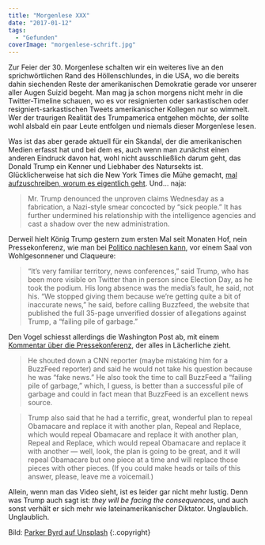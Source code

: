 ```yaml
---
title: "Morgenlese XXX"
date: "2017-01-12"
tags:
  - "Gefunden"
coverImage: "morgenlese-schrift.jpg"
---
```


Zur Feier der 30. Morgenlese schalten wir ein weiteres live an den sprichwörtlichen Rand des Höllenschlundes, in die USA, wo die bereits dahin siechenden Reste der amerikanischen Demokratie gerade vor unserer aller Augen Suizid begeht. Man mag ja schon morgens nicht mehr in die Twitter-Timeline schauen, wo es vor resignierten oder sarkastischen oder resigniert-sarkastischen Tweets amerikanischer Kollegen nur so wimmelt. Wer der traurigen Realität des Trumpamerica entgehen möchte, der sollte wohl alsbald ein paar Leute entfolgen und niemals dieser Morgenlese lesen.

Was ist das aber gerade aktuell für ein Skandal, der die amerikanischen Medien erfasst hat und bei dem es, auch wenn man zunächst einen anderen Eindruck davon hat, wohl nicht ausschließlich darum geht, das Donald Trump ein Kenner und Liebhaber des Natursekts ist. Glücklicherweise hat sich die New York Times die Mühe gemacht, [mal aufzuschreiben, worum es eigentlich geht](https://www.nytimes.com/2017/01/11/us/politics/donald-trump-russia-intelligence.html?_r=0 "How a Sensational, Unverified Dossier Became a Crisis for Donald Trump"). Und… naja:

> Mr. Trump denounced the unproven claims Wednesday as a fabrication, a Nazi-style smear concocted by “sick people.” It has further undermined his relationship with the intelligence agencies and cast a shadow over the new administration.

Derweil hielt König Trump gestern zum ersten Mal seit Monaten Hof, nein Pressekonferenz, wie man bei [Politico nachlesen kann](http://www.politico.com/story/2017/01/trump-press-conference-paid-staffers-media-233496 "Trump pits his staff against the media"), vor einem Saal von Wohlgesonnener und Claqueure:

> “It’s very familiar territory, news conferences,” said Trump, who has been more visible on Twitter than in person since Election Day, as he took the podium. His long absence was the media’s fault, he said, not his. “We stopped giving them because we’re getting quite a bit of inaccurate news,” he said, before calling Buzzfeed, the website that published the full 35-page unverified dossier of allegations against Trump, a “failing pile of garbage.”

Den Vogel schiesst allerdings die Washington Post ab, mit einem [Kommentar über die Pressekonferenz](https://www.washingtonpost.com/blogs/compost/wp/2017/01/11/what-the-bleep-happened-at-the-trump-news-conference/?utm_term=.7c6bfa9813b8 "What the bleep happened at the Trump news conference?"), der alles in Lächerliche zieht.

> He shouted down a CNN reporter (maybe mistaking him for a BuzzFeed reporter) and said he would not take his question because he was “fake news.” He also took the time to call BuzzFeed a “failing pile of garbage,” which, I guess, is better than a successful pile of garbage and could in fact mean that BuzzFeed is an excellent news source.

> Trump also said that he had a terrific, great, wonderful plan to repeal Obamacare and replace it with another plan, Repeal and Replace, which would repeal Obamacare and replace it with another plan, Repeal and Replace, which would repeal Obamacare and replace it with another — well, look, the plan is going to be great, and it will repeal Obamacare but one piece at a time and will replace those pieces with other pieces. (If you could make heads or tails of this answer, please, leave me a voicemail.)

Allein, wenn man das Video sieht, ist es leider gar nicht mehr lustig. Denn was Trump auch sagt ist: _they will be facing the consequences_, und auch sonst verhält er sich mehr wie lateinamerikanischer Diktator. Unglaublich. Unglaublich.

Bild:  [Parker Byrd auf Unsplash](https://unsplash.com/@parkerabyrd) {:.copyright}

